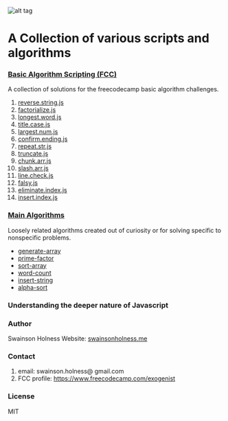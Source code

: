![alt tag](https://github.com/Exogenist/algorithm-library/blob/master/img/header.png)

# A Collection of various scripts and algorithms 

### [Basic Algorithm Scripting (FCC)](https://github.com/Exogenist/Robotik-js/tree/master/basic-algorithm-scripting)
A collection of solutions for the freecodecamp basic algorithm challenges. 

1. [reverse.string.js](https://github.com/Exogenist/Robotik-Js/blob/master/basic-algorithm-scripting/01-reverse.string.js)
2. [factorialize.js](https://github.com/Exogenist/Robotik-Js/blob/master/basic-algorithm-scripting/02-factorialize.js)
4. [longest.word.js](https://github.com/Exogenist/Robotik-Js/blob/master/basic-algorithm-scripting/03-palindrome.js)
5. [title.case.js](https://github.com/Exogenist/Robotik-Js/blob/master/basic-algorithm-scripting/04-longest.word.js)
6. [largest.num.js](https://github.com/Exogenist/Robotik-Js/blob/master/basic-algorithm-scripting/06-largest.num.js)
7. [confirm.ending.js](https://github.com/Exogenist/Robotik-Js/blob/master/basic-algorithm-scripting/07-confirm.ending.js)
8. [repeat.str.js](https://github.com/Exogenist/Robotik-Js/blob/master/basic-algorithm-scripting/08-repeat.str.js)
9. [truncate.js](https://github.com/Exogenist/Robotik-Js/blob/master/basic-algorithm-scripting/09-truncate.js)
10. [chunk.arr.js](https://github.com/Exogenist/Robotik-Js/blob/master/basic-algorithm-scripting/10-chunk.arr.js)
11. [slash.arr.js](https://github.com/Exogenist/Robotik-Js/blob/master/basic-algorithm-scripting/11-slash.arr.js)
12. [line.check.js](https://github.com/Exogenist/Robotik-Js/blob/master/basic-algorithm-scripting/12-line.check.js)
13. [falsy.js](https://github.com/Exogenist/Robotik-Js/blob/master/basic-algorithm-scripting/13-falsy.js)
14. [eliminate.index.js](https://github.com/Exogenist/Robotik-Js/blob/master/basic-algorithm-scripting/14-eliminate.index.js)
15. [insert.index.js](https://github.com/Exogenist/Robotik-Js/blob/master/basic-algorithm-scripting/15-insert.index.js)

### [Main Algorithms](https://github.com/Exogenist/Robotik-js/tree/master/main-algorithms)
Loosely related algorithms created out of curiosity or for solving specific to nonspecific problems.

* [generate-array](https://github.com/Exogenist/Robotik-Js/blob/master/main-algorithms/generate-array/generate-arr.js)
* [prime-factor](https://github.com/Exogenist/Robotik-Js/blob/master/main-algorithms/prime-factor/prime-factor.js)
* [sort-array](https://github.com/Exogenist/Robotik-Js/tree/master/main-algorithms/sort-array)
* [word-count](https://github.com/Exogenist/Robotik-Js/blob/master/main-algorithms/word-count/word-count.js)
* [insert-string](https://github.com/Exogenist/Robotik-Js/blob/master/main-algorithms/insert-string/insert-string.js)
* [alpha-sort](https://github.com/Exogenist/Robotik-Js/blob/master/main-algorithms/alpha-sort/alpha-sort.js)

### Understanding the deeper nature of Javascript


### Author
Swainson Holness
Website: [swainsonholness.me](http://swainsonholness.me/)

### Contact
1. email: swainson.holness@ gmail.com 
2. FCC profile: https://www.freecodecamp.com/exogenist

### License
MIT




